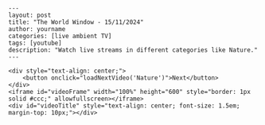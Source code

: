 
    ---
    layout: post
    title: "The World Window - 15/11/2024"
    author: yourname
    categories: [live ambient TV]
    tags: [youtube]
    description: "Watch live streams in different categories like Nature."
    ---

    <div style="text-align: center;">
        <button onclick="loadNextVideo('Nature')">Next</button>
    </div>
    <iframe id="videoFrame" width="100%" height="600" style="border: 1px solid #ccc;" allowfullscreen></iframe>
    <div id="videoTitle" style="text-align: center; font-size: 1.5em; margin-top: 10px;"></div>
    